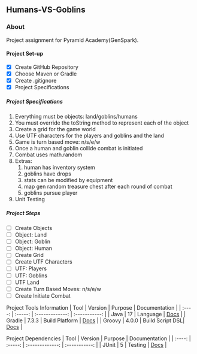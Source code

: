 ## Humans-VS-Goblins

### About
Project assignment for Pyramid Academy(GenSpark).

#### Project Set-up
- [X] Create GitHub Repository
- [X] Choose Maven or Gradle
- [X] Create .gitignore
- [X] Project Specifications

##### Project Specifications
1. Everything must be objects: land/goblins/humans
2. You must override the toString method to represent each of the object
3. Create a grid for the game world
4. Use UTF characters for the players and goblins and the land
5. Game is turn based move: n/s/e/w
6. Once a human and goblin collide combat is initiated
7. Combat uses math.random
8. Extras:
    1. human has inventory system
    2. goblins have drops
    3. stats can be modified by equipment
    4. map gen random treasure chest after each round of combat
    5. goblins pursue player
9. Unit Testing

##### Project Steps
- [ ] Create Objects
- [ ] Object: Land
- [ ] Object: Goblin
- [ ] Object: Human
- [ ] Create Grid
- [ ] Create UTF Characters
- [ ] UTF: Players
- [ ] UTF: Goblins
- [ ] UTF Land
- [ ] Create Turn Based Moves: n/s/e/w
- [ ] Create Initiate Combat

Project Tools Information
|  Tool  | Version |     Purpose     | Documentation |
| :----: | :-----: | :-------------: | :-----------: |
| Java   |   17    | Language        | [Docs](https://docs.oracle.com/en/java/javase/17/) |
| Gradle |  7.3.3  | Build Platform  | [Docs](https://groovy-lang.org/documentation.html) |
| Groovy |  4.0.0  | Build Script DSL| [Docs](https://docs.gradle.org/current/userguide/userguide.html) |

Project Dependencies
|  Tool  | Version |     Purpose     | Documentation |
| :----: | :-----: | :-------------: | :-----------: |
| JUnit  |    5    | Testing         | [Docs](https://junit.org/junit5/docs/current/user-guide/) |